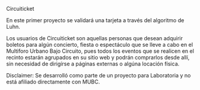 Circuiticket

En este primer proyecto se validará una tarjeta a través del algoritmo de Luhn.

Los usuarios de Circuiticket son aquellas personas que desean adquirir boletos para algún concierto, fiesta o espectáculo que se lleve a cabo en el Multiforo Urbano Bajo Circuito, pues todos los eventos que se realicen en el recinto estarán agrupados en su sitio web y podrán comprarlos desde allí, sin necesidad de dirigírse a páginas externas o algúna locación física.

Disclaimer: Se desarrolló como parte de un proyecto para Laboratoria y no está afiliado directamente con MUBC.